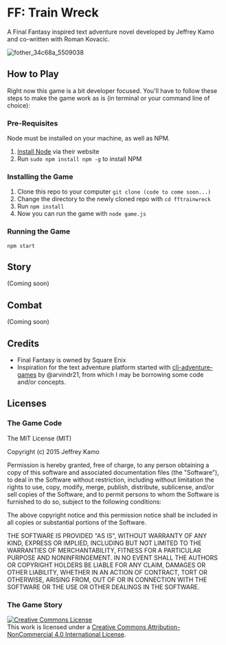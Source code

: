 # FF: Train Wreck

A Final Fantasy inspired text adventure novel developed by Jeffrey Kamo and co-written with Roman Kovacic.

![fother_34c68a_5509038](https://cloud.githubusercontent.com/assets/734535/14518964/85224aea-01d0-11e6-846f-d43522b4876d.gif)


## How to Play

Right now this game is a bit developer focused. You'll have to follow these steps to make the game work as is (in terminal or your command line of choice):


### Pre-Requisites

Node must be installed on your machine, as well as NPM.

1. [Install Node](https://nodejs.org/download/) via their website
2. Run `sudo npm install npm -g` to install NPM


### Installing the Game

1. Clone this repo to your computer `git clone (code to come soon...)`
2. Change the directory to the newly cloned repo with `cd fftrainwreck`
3. Run `npm install`
4. Now you can run the game with `node game.js`


### Running the Game

```
npm start
```


## Story

(Coming soon)


## Combat

(Coming soon)


## Credits

- Final Fantasy is owned by Square Enix
- Inspiration for the text adventure platform started with [cli-adventure-games](https://github.com/arvindr21/cli-adventure-games/) by @arvindr21, from which I may be borrowing some code and/or concepts.


## Licenses


### The Game Code

The MIT License (MIT)

Copyright (c) 2015 Jeffrey Kamo

Permission is hereby granted, free of charge, to any person obtaining a copy
of this software and associated documentation files (the "Software"), to deal
in the Software without restriction, including without limitation the rights
to use, copy, modify, merge, publish, distribute, sublicense, and/or sell
copies of the Software, and to permit persons to whom the Software is
furnished to do so, subject to the following conditions:

The above copyright notice and this permission notice shall be included in all
copies or substantial portions of the Software.

THE SOFTWARE IS PROVIDED "AS IS", WITHOUT WARRANTY OF ANY KIND, EXPRESS OR
IMPLIED, INCLUDING BUT NOT LIMITED TO THE WARRANTIES OF MERCHANTABILITY,
FITNESS FOR A PARTICULAR PURPOSE AND NONINFRINGEMENT. IN NO EVENT SHALL THE
AUTHORS OR COPYRIGHT HOLDERS BE LIABLE FOR ANY CLAIM, DAMAGES OR OTHER
LIABILITY, WHETHER IN AN ACTION OF CONTRACT, TORT OR OTHERWISE, ARISING FROM,
OUT OF OR IN CONNECTION WITH THE SOFTWARE OR THE USE OR OTHER DEALINGS IN THE
SOFTWARE.


### The Game Story

<a rel="license" href="http://creativecommons.org/licenses/by-nc/4.0/"><img alt="Creative Commons License" style="border-width:0" src="https://i.creativecommons.org/l/by-nc/4.0/88x31.png" /></a><br />This <span xmlns:dct="http://purl.org/dc/terms/" href="http://purl.org/dc/dcmitype/Text" rel="dct:type">work</span> is licensed under a <a rel="license" href="http://creativecommons.org/licenses/by-nc/4.0/">Creative Commons Attribution-NonCommercial 4.0 International License</a>.
